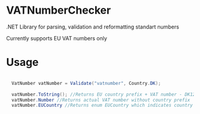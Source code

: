 # VATNumberChecker
.NET Library for parsing, validation and reformatting standart numbers

Currently supports EU VAT numbers only

# Usage
```C#

  VatNumber vatNumber = Validate("vatnumber", Country.DK);
  
  vatNumber.ToString(); //Returns EU country prefix + VAT number - DK12345678
  vatNumber.Number //Returns actual VAT number without country prefix
  vatNumber.EUCountry //Returns enum EUCountry which indicates country prefix for VAT number
  
```
